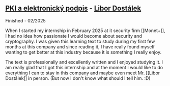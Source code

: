 ## [PKI a elektronický podpis](https://www.libordos.eu/wp-content/uploads/2020/04/PKI-a-elektronick%C3%BD-podpis.pdf) - [Libor Dostálek](https://www.databazeknih.cz/autori/libor-dostalek-9180) 
Finished - 02/2025

When I started my internship in February 2025 at it security firm [[Monet+]], I had no idea how passionate I would become about security and cryptography. I was given this learning text to study during my first few months at this company and since reading it, I have really found myself wanting to get better at this industry because it is something I really enjoy.

The text is professionally and excellently written and I enjoyed studying it. I am really glad that I got this internship and at the moment I would like to do everything I can to stay in this company and maybe even meet Mr. [[Libor Dostálek]] in person. (But now I don't know what should I tell him. :D)
